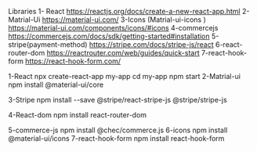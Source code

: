 Libraries 
1- React 
https://reactjs.org/docs/create-a-new-react-app.html
2- Matrial-Ui 
https://material-ui.com/
3-Icons (Matrial-ui-icons )
https://material-ui.com/components/icons/#icons
4-commercejs
https://commercejs.com/docs/sdk/getting-started#installation
5-stripe(payment-method)
https://stripe.com/docs/stripe-js/react
6-react-router-dom
https://reactrouter.com/web/guides/quick-start
7-react-hook-form
https://react-hook-form.com/

1-React 
 npx create-react-app my-app
 cd my-app
 npm start
2-Matrial-ui
npm install @material-ui/core

3-Stripe 
npm install --save @stripe/react-stripe-js @stripe/stripe-js

4-React-dom
npm install react-router-dom

5-commerce-js
npm install @chec/commerce.js
6-icons 
 npm install @material-ui/icons
7-react-hook-form
npm install react-hook-form

